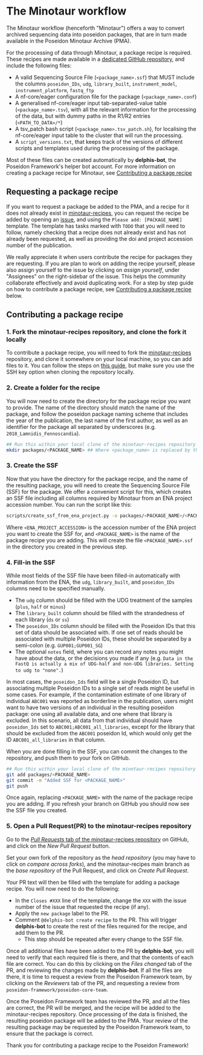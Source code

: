 # The Minotaur workflow

The Minotaur workflow (henceforth "Minotaur") offers a way to convert archived sequencing data into poseidon packages, that are in turn made available in the Poseidon Minotaur Archive (PMA).

For the processing of data through Minotaur, a package recipe is required. These recipes are made available in a [dedicated GitHub repository](https://github.com/poseidon-framework/minotaur-recipes/tree/main), and include the following files:
- A valid Sequencing Source File (`<package_name>.ssf`) that MUST include the columns `poseidon_IDs`, `udg`, `library_built`, `instrument_model`, `instrument_platform`, `fastq_ftp`
- A nf-core/eager configuration file for the package (`<package_name>.conf`)
- A generalised nf-core/eager input tab-separated-value table (`<package_name>.tsv`), with all the relevant information for the processing of the data, but with dummy paths in the R1/R2 entries (`<PATH_TO_DATA>/*`)
- A tsv_patch bash script (`<package_name>.tsv_patch.sh`), for localising the nf-core/eager input table to the cluster that will run the processing.
- A `script_versions.txt`, that keeps track of the versions of different scripts and templates used during the processing of the package.

Most of these files can be created automatically by **delphis-bot**, the Poseidon Framework's helper bot account. For more information on creating a package recipe for Minotaur, see [Contributing a package recipe](#contributing-a-package-recipe)

## Requesting a package recipe

If you want to request a package be added to the PMA, and a recipe for it does not already exist in [minotaur-recipes](https://github.com/poseidon-framework/minotaur-recipes/tree/main), you can request the recipe be added by opening an [issue](https://github.com/poseidon-framework/minotaur-recipes/issues), and using the `Please add: [PACKAGE_NAME]` template. The template has tasks marked with `TODO` that you will need to follow, namely checking that a recipe does not already exist and has not already been requested, as well as providing the doi and project accession number of the publication.

We really appreciate it when users contribute the recipe for packages they are requesting. If you are plan to work on adding the recipe yourself, please also assign yourself to the issue by clicking on *assign yourself*, under "Assignees" on the right-sidebar of the issue. This helps the community collaborate effectively and avoid duplicating work. For a step by step guide on how to contribute a package recipe, see [Contributing a package recipe](#contributing-a-package-recipe) below.

## Contributing a package recipe

### 1. Fork the minotaur-recipes repository, and clone the fork it locally

To contribute a package recipe, you will need to fork the [minotaur-recipes](https://github.com/poseidon-framework/minotaur-recipes/tree/main) repository, and clone it somewhere on your local machine, so you can add files to it. 
You can follow the steps on [this guide](https://docs.github.com/en/get-started/quickstart/fork-a-repo), but make sure you use the SSH key option when cloning the repository locally.

### 2. Create a folder for the recipe

You will now need to create the directory for the package recipe you want to provide. The name of the directory should match the name of the package, and follow the poseidon package naming scheme that includes the year of the publication, the last name of the first author, as well as an identifier for the package all separated by underscores (e.g. `2018_Lamnidis_Fennoscandia`).

```bash
## Run this within your local clone of the minotaur-recipes repository
mkdir packages/<PACKAGE_NAME> ## Where <package_name> is replaced by the name of the package recipe you are adding.
```

### 3. Create the SSF

Now that you have the directory for the package recipe, and the name of the resulting package, you will need to create the Sequencing Source File (SSF) for the package. We offer a convenient script for this, which creates an SSF file including all columns required by Minotaur from an ENA project accession number. You can run the script like this:

```bash
scripts/create_ssf_from_ena_project.py -o packages/<PACKAGE_NAME>/<PACKAGE_NAME>.ssf <ENA_PROJECT_ACCESSION>
```

Where `<ENA_PROJECT_ACCESSION>` is the accession number of the ENA project you want to create the SSF for, and `<PACKAGE_NAME>` is the name of the package recipe you are adding.
This will create the file `<PACKAGE_NAME>.ssf` in the directory you created in the previous step.

### 4. Fill-in the SSF

While most fields of the SSF file have been filled-in automatically with information from the ENA, the `udg`, `library_built`, and `poseidon_IDs` columns need to be specified manually. 
  - The `udg` column should be filled with the UDG treatment of the samples (`plus`, `half` or `minus`)
  - The `library_built` column should be filled with the strandedness of each library (`ds` or `ss`)
  - The `poseidon_IDs` column should be filled with the Poseidon IDs that this set of data should be associated with. If one set of reads should be associated with multiple Poseidon IDs, these should be separated by a semi-colon (e.g. `GUP001;GUP001_SG`)
  - The optional `notes` field, where you can record any notes you might have about the data, or the decisions you made if any (e.g. `Data in the FastQ is actually a mix of UDG-half and non-UDG libraries. Setting to udg to "none".`)

In most cases, the `poseidon_Ids` field will be a single Poseidon ID, but associating multiple Poseidon IDs to a single set of reads might be useful in some cases. For example, if the contamination estimate of one library of individual `ABC001` was reported as borderline in the publication, users might want to have two versions of an individual in the resulting poseidon package: one using all available data, and one where that library is excluded. In this scenario, all data from that individual should have `poseidon_Ids` set to `ABC001;ABC001_all_libraries`, except for the library that should be excluded from the `ABC001` poseidon Id, which would only get the ID `ABC001_all_libraries` in that column.

When you are done filling in the SSF, you can commit the changes to the repository, and push them to your fork on GitHub.

```bash
## Run this within your local clone of the minotaur-recipes repository
git add packages/<PACKAGE_NAME>
git commit -m "Added SSF for <PACKAGE_NAME>"
git push
```

Once again, replacing `<PACKAGE_NAME>` with the name of the package recipe you are adding. If you refresh your branch on GitHub you should now see the SSF file you created.

### 5. Open a Pull Request(PR) to the minotaur-recipes repository

Go to the [*Pull Requests* tab of the minotaur-recipes repository](https://github.com/poseidon-framework/minotaur-recipes/pulls) on GitHub, and click on the *New Pull Request* button.

Set your own fork of the repository as the *head repository* (you may have to click on *compare across forks*), and the minotaur-recipes main branch as the *base repository* of the Pull Request, and click on *Create Pull Request*.

Your PR text will then be filled with the template for adding a package recipe. You will now need to do the following:
  - In the `Closes #XXX` line of the template, change the `XXX` with the issue number of the issue that requested the recipe (if any).
  - Apply the `new package` label to the PR.
  - Comment `@delphis-bot create recipe` to the PR. This will trigger **delphis-bot** to create the rest of the files required for the recipe, and add them to the PR.
    - This step should be repeated after every change to the SSF file.

Once all additional files have been added to the PR by **delphis-bot**, you will need to verify that each required file is there, and that the contents of each file are correct. You can do this by clicking on the *Files changed* tab of the PR, and reviewing the changes made by **delphis-bot**. If all the files are there, it is time to request a review from the Poseidon Framework team, by clicking on the *Reviewers* tab of the PR, and requesting a review from `poseidon-framework/poseidon-core-team`.

Once the Poseidon Framework team has reviewed the PR, and all the files are correct, the PR will be merged, and the recipe will be added to the minotaur-recipes repository. Once processing of the data is finished, the resulting poseidon package will be added to the PMA. Your review of the resulting package may be requested by the Poseidon Framework team, to ensure that the package is correct.

Thank you for contributing a package recipe to the Poseidon Framework!
